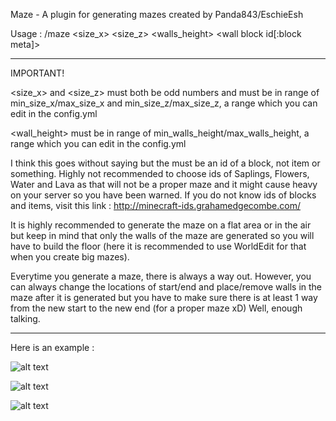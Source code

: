 Maze - A plugin for generating mazes created by Panda843/EschieEsh

Usage : /maze <size_x> <size_z> <walls_height> <wall block id[:block meta]>

------------------------------------------------------------------------------------------------------------------------------

IMPORTANT!

<size_x> and <size_z> must both be odd numbers and must be in range of min_size_x/max_size_x and min_size_z/max_size_z, a range which you can edit in the config.yml

<wall_height> must be in range of min_walls_height/max_walls_height, a range which you can edit in the config.yml

I think this goes without saying but the <wall block id> must be an id of a block, not item or something. Highly not recommended to choose ids of Saplings, Flowers, Water and Lava as that will not be a proper maze and it might cause heavy on your server so you have been warned. If you do not know ids of blocks and items, visit this link : http://minecraft-ids.grahamedgecombe.com/

It is highly recommended to generate the maze on a flat area or in the air but keep in mind that only the walls of the maze are generated so you will have to build the floor (here it is recommended to use WorldEdit for that when you create big mazes). 

Everytime you generate a maze, there is always a way out. However, you can always change the locations of start/end and place/remove walls in the maze after it is generated but you have to make sure there is at least 1 way from the new start to the new end (for a proper maze xD) Well, enough talking. 

------------------------------------------------------------------------------------------------------------------------------

Here is an example :

![alt text](https://image.prntscr.com/image/d0eda448b9694113973f38270b0140dc.png)

![alt text](https://image.prntscr.com/image/0a3c3427fc54413fa1f3a5b04855d987.png)

![alt text](https://image.prntscr.com/image/cc32bc5d852541c48e3d8eed3045c8db.png)
